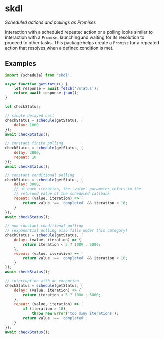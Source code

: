 # skdl

*Scheduled actions and pollings as Promises*

Interaction with a scheduled repeated action or a polling looks similar to interaction with a `Promise`: launching and waiting for its resolution to proceed to other tasks. This package helps create a `Promise` for a repeated action that resolves when a defined condition is met.

## Examples

```js
import {schedule} from 'skdl';

async function getStatus() {
    let response = await fetch('/status');
    return await response.json();
}

let checkStatus;

// single delayed call
checkStatus = schedule(getStatus, {
    delay: 1000
});
await checkStatus();

// constant finite polling
checkStatus = schedule(getStatus, {
    delay: 3000,
    repeat: 10
});
await checkStatus();

// constant conditional polling
checkStatus = schedule(getStatus, {
    delay: 3000,
    // at each iteration, the `value` parameter refers to the
    // returned value of the scheduled callback
    repeat: (value, iteration) => {
        return value !== 'completed' && iteration < 10;
    }
});
await checkStatus();

// non-constant conditional polling
// (exponential polling also falls under this category)
checkStatus = schedule(getStatus, {
    delay: (value, iteration) => {
        return iteration < 5 ? 1000 : 5000;
    },
    repeat: (value, iteration) => {
        return value !== 'completed' && iteration < 10;
    }
});
await checkStatus();

// interruption with an exception
checkStatus = schedule(getStatus, {
    delay: (value, iteration) => {
        return iteration < 5 ? 1000 : 5000;
    },
    repeat: (value, iteration) => {
        if (iteration > 10)
            throw new Error('too many iterations');
        return value !== 'completed';
    }
});
await checkStatus();
```
